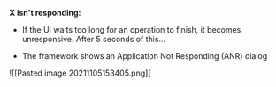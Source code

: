 **X isn't responding:**
   
* If the UI waits too long for an operation to finish, it becomes unresponsive. After 5 seconds of this…

* The framework shows an Application Not Responding (ANR) dialog

![[Pasted image 20211105153405.png]]